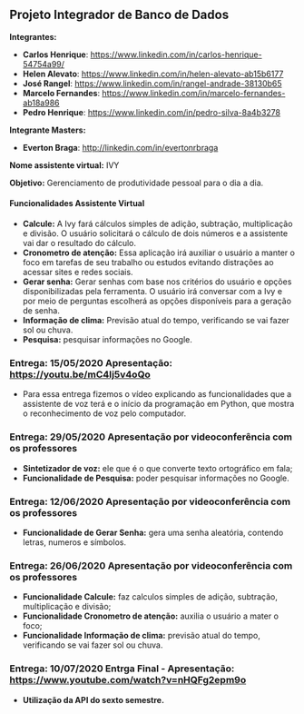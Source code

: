 ## Projeto Integrador de Banco de Dados

**Integrantes:** 

* **Carlos Henrique**: https://www.linkedin.com/in/carlos-henrique-54754a99/
* **Helen Alevato**: https://www.linkedin.com/in/helen-alevato-ab15b6177
* **José Rangel**: https://www.linkedin.com/in/rangel-andrade-38130b65
* **Marcelo Fernandes**: https://www.linkedin.com/in/marcelo-fernandes-ab18a986
* **Pedro Henrique**: https://www.linkedin.com/in/pedro-silva-8a4b3278

**Integrante Masters:** 
* **Everton Braga**: http://linkedin.com/in/evertonrbraga

**Nome assistente virtual:** IVY

**Objetivo:** Gerenciamento de produtividade pessoal para o dia a dia.

#### Funcionalidades Assistente Virtual

* **Calcule:** A Ivy fará cálculos simples de adição, subtração, multiplicação e divisão. O usuário solicitará o cálculo de dois números e a assistente vai dar o resultado do cálculo.
* **Cronometro de atenção:** Essa aplicação irá auxiliar o usuário a manter o foco em tarefas de seu trabalho ou estudos evitando distrações ao acessar sites e redes sociais.
* **Gerar senha:** Gerar senhas com base nos critérios do usuário e opções disponibilizadas pela ferramenta. O usuário irá conversar com a Ivy e por meio de perguntas escolherá as opções disponíveis para a geração de senha.
* **Informação de clima:** Previsão atual do tempo, verificando se vai fazer sol ou chuva.
* **Pesquisa:** pesquisar informações no Google.

### Entrega: 15/05/2020 **Apresentação:** https://youtu.be/mC4Ij5v4oQo
* Para essa entrega fizemos o vídeo explicando as funcionalidades que a assistente de voz terá e o início da programação em Python, que mostra o reconhecimento de voz pelo computador.

### Entrega: 29/05/2020 **Apresentação por videoconferência com os professores**
* **Sintetizador de voz:** ele que é o que converte texto ortográfico em fala;
* **Funcionalidade de Pesquisa:** poder pesquisar informações no Google.

### Entrega: 12/06/2020 **Apresentação por videoconferência com os professores**
* **Funcionalidade de Gerar Senha:** gera uma senha aleatória, contendo letras, numeros e símbolos.

### Entrega: 26/06/2020 **Apresentação por videoconferência com os professores**
* **Funcionalidade Calcule:** faz calculos simples de adição, subtração, multiplicação e divisão;
* **Funcionalidade Cronometro de atenção:** auxilia o usuário a mater o foco;
* **Funcionalidade Informação de clima:** previsão atual do tempo, verificando se vai fazer sol ou chuva.

### Entrega: 10/07/2020 **Entrga Final - Apresentação:** https://www.youtube.com/watch?v=nHQFg2epm9o
* **Utilização da API do sexto semestre.**
